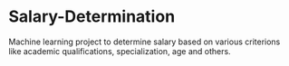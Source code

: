 # Salary-Determination
Machine learning project to determine salary based on various criterions like academic qualifications, specialization, age and others.
